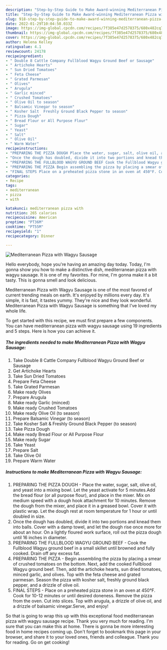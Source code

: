 ```yaml
---
description: "Step-by-Step Guide to Make Award-winning Mediterranean Pizza with Wagyu Sausage"
title: "Step-by-Step Guide to Make Award-winning Mediterranean Pizza with Wagyu Sausage"
slug: 918-step-by-step-guide-to-make-award-winning-mediterranean-pizza-with-wagyu-sausage
date: 2022-01-29T10:04:50.033Z
image: https://img-global.cpcdn.com/recipes/7f385e47d2578375/680x482cq70/mediterranean-pizza-with-wagyu-sausage-recipe-main-photo.jpg
thumbnail: https://img-global.cpcdn.com/recipes/7f385e47d2578375/680x482cq70/mediterranean-pizza-with-wagyu-sausage-recipe-main-photo.jpg
cover: https://img-global.cpcdn.com/recipes/7f385e47d2578375/680x482cq70/mediterranean-pizza-with-wagyu-sausage-recipe-main-photo.jpg
author: Helena Kelley
ratingvalue: 4.1
reviewcount: 24178
recipeingredient:
- " Double 8 Cattle Company Fullblood Wagyu Ground Beef or Sausage"
- " Artichoke Hearts"
- " Sun Dried Tomatoes"
- " Feta Cheese"
- " Grated Parmesan"
- " Olives"
- " Arugula"
- " Garlic minced"
- " Crushed Tomatoes"
- " Olive Oil to season"
- " Balsamic Vinegar to season"
- " Kosher Salt  Freshly Ground Black Pepper to season"
- " Pizza Dough"
- " Bread Flour or All Purpose Flour"
- " Sugar"
- " Yeast"
- " Salt"
- " Olive Oil"
- " Warm Water"
recipeinstructions:
- "PREPARING THE PIZZA DOUGH Place the water, sugar, salt, olive oil, and yeast into a mixing bowl. Let the yeast activate for 5 minutes.Add the bread flour (or all purpose flour), and place in the mixer. Mix on medium speed with a dough hook attachment for 10 minutes. Remove the dough from the mixer, and place it in a greased bowl. Cover it with plastic wrap. Let the dough rest at room temperature for 1 hour or until doubled in size."
- "Once the dough has doubled, divide it into two portions and knead them into balls. Cover with a damp towel, and let the dough rise once more for about an hour. On a lightly floured work surface, roll out the pizza dough until 16 inches in diameter."
- "PREPARING THE FULLBLOOD WAGYU GROUND BEEF Cook the Fullblood Wagyu ground beef in a small skillet until browned and fully cooked. Drain off any excess fat."
- "PREPARING THE PIZZA Begin assembling the pizza by placing a smear of crushed tomatoes on the bottom. Next, add the cooked Fullblood Wagyu ground beef. Then, add the artichoke hearts, sun dried tomatoes, minced garlic, and olives. Top with the feta cheese and grated parmesan. Season the pizza with kosher salt, freshly ground black pepper, and a drizzle of olive oil."
- "FINAL STEPS Place on a preheated pizza stone in an oven at 450°F. Cook for 10-12 minutes or until desired doneness. Remove the pizza from the oven. Cut into slices. Top with arugula, a drizzle of olive oil, and a drizzle of balsamic vinegar.Serve, and enjoy!"
categories:
- Recipe
tags:
- mediterranean
- pizza
- with

katakunci: mediterranean pizza with 
nutrition: 265 calories
recipecuisine: American
preptime: "PT36M"
cooktime: "PT55M"
recipeyield: "1"
recipecategory: Dinner

---
```



![Mediterranean Pizza with Wagyu Sausage](https://img-global.cpcdn.com/recipes/7f385e47d2578375/680x482cq70/mediterranean-pizza-with-wagyu-sausage-recipe-main-photo.jpg)

Hello everybody, hope you're having an amazing day today. Today, I'm gonna show you how to make a distinctive dish, mediterranean pizza with wagyu sausage. It is one of my favorites. For mine, I'm gonna make it a bit tasty. This is gonna smell and look delicious.

Mediterranean Pizza with Wagyu Sausage is one of the most favored of current trending meals on earth. It's enjoyed by millions every day. It's simple, it is fast, it tastes yummy. They're nice and they look wonderful. Mediterranean Pizza with Wagyu Sausage is something that I've loved my whole life.




To get started with this recipe, we must first prepare a few components. You can have mediterranean pizza with wagyu sausage using 19 ingredients and 5 steps. Here is how you can achieve it.

<!--inarticleads1-->

##### The ingredients needed to make Mediterranean Pizza with Wagyu Sausage:

1. Take  Double 8 Cattle Company Fullblood Wagyu Ground Beef or Sausage
1. Get  Artichoke Hearts
1. Take  Sun Dried Tomatoes
1. Prepare  Feta Cheese
1. Take  Grated Parmesan
1. Make ready  Olives
1. Prepare  Arugula
1. Make ready  Garlic (minced)
1. Make ready  Crushed Tomatoes
1. Make ready  Olive Oil (to season)
1. Prepare  Balsamic Vinegar (to season)
1. Take  Kosher Salt &amp; Freshly Ground Black Pepper (to season)
1. Take  Pizza Dough
1. Make ready  Bread Flour or All Purpose Flour
1. Make ready  Sugar
1. Take  Yeast
1. Prepare  Salt
1. Take  Olive Oil
1. Prepare  Warm Water




<!--inarticleads2-->

##### Instructions to make Mediterranean Pizza with Wagyu Sausage:

1. PREPARING THE PIZZA DOUGH - Place the water, sugar, salt, olive oil, and yeast into a mixing bowl. Let the yeast activate for 5 minutes.Add the bread flour (or all purpose flour), and place in the mixer. Mix on medium speed with a dough hook attachment for 10 minutes. Remove the dough from the mixer, and place it in a greased bowl. Cover it with plastic wrap. Let the dough rest at room temperature for 1 hour or until doubled in size.
1. Once the dough has doubled, divide it into two portions and knead them into balls. Cover with a damp towel, and let the dough rise once more for about an hour. On a lightly floured work surface, roll out the pizza dough until 16 inches in diameter.
1. PREPARING THE FULLBLOOD WAGYU GROUND BEEF - Cook the Fullblood Wagyu ground beef in a small skillet until browned and fully cooked. Drain off any excess fat.
1. PREPARING THE PIZZA - Begin assembling the pizza by placing a smear of crushed tomatoes on the bottom. Next, add the cooked Fullblood Wagyu ground beef. Then, add the artichoke hearts, sun dried tomatoes, minced garlic, and olives. Top with the feta cheese and grated parmesan. Season the pizza with kosher salt, freshly ground black pepper, and a drizzle of olive oil.
1. FINAL STEPS - Place on a preheated pizza stone in an oven at 450°F. Cook for 10-12 minutes or until desired doneness. Remove the pizza from the oven. Cut into slices. Top with arugula, a drizzle of olive oil, and a drizzle of balsamic vinegar.Serve, and enjoy!




So that is going to wrap this up with this exceptional food mediterranean pizza with wagyu sausage recipe. Thank you very much for reading. I'm sure that you can make this at home. There is gonna be more interesting food in home recipes coming up. Don't forget to bookmark this page in your browser, and share it to your loved ones, friends and colleague. Thank you for reading. Go on get cooking!
